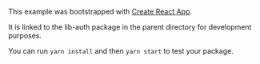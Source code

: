 This example was bootstrapped with [Create React App](https://github.com/facebook/create-react-app).

It is linked to the lib-auth package in the parent directory for development purposes.

You can run `yarn install` and then `yarn start` to test your package.
